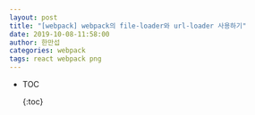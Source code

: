 ```yaml
---
layout: post	
title: "[webpack] webpack의 file-loader와 url-loader 사용하기"
date: 2019-10-08-11:58:00
author: 한만섭
categories: webpack
tags: react webpack png
---
```


- TOC
  
  {:toc}





